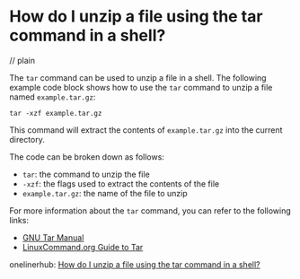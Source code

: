 # How do I unzip a file using the tar command in a shell?
// plain

The `tar` command can be used to unzip a file in a shell. The following example code block shows how to use the `tar` command to unzip a file named `example.tar.gz`:

```
tar -xzf example.tar.gz
```

This command will extract the contents of `example.tar.gz` into the current directory.

The code can be broken down as follows:
- `tar`: the command to unzip the file
- `-xzf`: the flags used to extract the contents of the file
- `example.tar.gz`: the name of the file to unzip

For more information about the `tar` command, you can refer to the following links:
- [GNU Tar Manual](https://www.gnu.org/software/tar/manual/tar.html)
- [LinuxCommand.org Guide to Tar](http://www.linuxcommand.org/man_pages/tar1.html)

onelinerhub: [How do I unzip a file using the tar command in a shell?](https://onelinerhub.com/cli-tar/how-do-i-unzip-a-file-using-the-tar-command-in-a-shell)